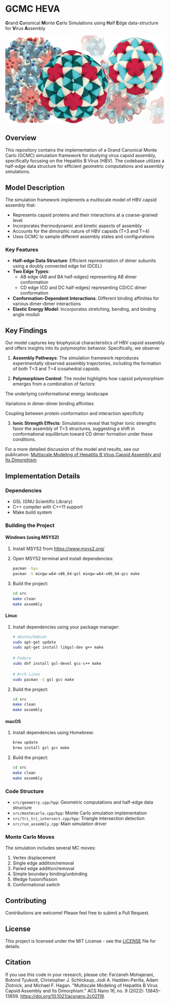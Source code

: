 # GCMC HEVA
**G**rand **C**anonical **M**onte **C**arlo Simulations using **H**alf **E**dge data-structure for **V**irus **A**ssembly

![Hepatitis-B Capsids](HBV.jpg)

## Overview
This repository contains the implementation of a Grand Canonical Monte Carlo (GCMC) simulation framework for studying virus capsid assembly, specifically focusing on the Hepatitis B Virus (HBV). The codebase utilizes a half-edge data structure for efficient geometric computations and assembly simulations.

## Model Description
The simulation framework implements a multiscale model of HBV capsid assembly that:
- Represents capsid proteins and their interactions at a coarse-grained level
- Incorporates thermodynamic and kinetic aspects of assembly
- Accounts for the dimorphic nature of HBV capsids (T=3 and T=4)
- Uses GCMC to sample different assembly states and configurations

### Key Features
- **Half-edge Data Structure**: Efficient representation of dimer subunits using a doubly connected edge list (DCEL)
- **Two Edge Types**: 
  - AB edge (AB and BA half-edges) representing AB dimer conformation
  - CD edge (CD and DC half-edges) representing CD/CC dimer conformation
- **Conformation-Dependent Interactions**: Different binding affinities for various dimer-dimer interactions
- **Elastic Energy Model**: Incorporates stretching, bending, and binding angle moduli


## Key Findings
Our model captures key biophysical characteristics of HBV capsid assembly and offers insights into its polymorphic behavior. Specifically, we observe:

1. **Assembly Pathways**: The simulation framework reproduces experimentally observed assembly trajectories, including the formation of both T=3 and T=4 icosahedral capsids.

2. **Polymorphism Control**: The model highlights how capsid polymorphism emerges from a combination of factors:

The underlying conformational energy landscape

Variations in dimer-dimer binding affinities

Coupling between protein conformation and interaction specificity

3. **Ionic Strength Effects**: Simulations reveal that higher ionic strengths favor the assembly of T=3 structures, suggesting a shift in conformational equilibrium toward CD dimer formation under these conditions.

For a more detailed discussion of the model and results, see our publication:
[Multiscale Modeling of Hepatitis B Virus Capsid Assembly and Its Dimorphism](https://pubs.acs.org/doi/10.1021/acsnano.2c02119)

## Implementation Details
### Dependencies
- GSL (GNU Scientific Library)
- C++ compiler with C++11 support
- Make build system

### Building the Project

#### Windows (using MSYS2)
1. Install MSYS2 from https://www.msys2.org/
2. Open MSYS2 terminal and install dependencies:
   ```bash
   pacman -Syu
   pacman -S mingw-w64-x86_64-gsl mingw-w64-x86_64-gcc make
   ```

3. Build the project:
   ```bash
   cd src
   make clean
   make assembly
   ```

#### Linux
1. Install dependencies using your package manager:
   ```bash
   # Ubuntu/Debian
   sudo apt-get update
   sudo apt-get install libgsl-dev g++ make

   # Fedora
   sudo dnf install gsl-devel gcc-c++ make

   # Arch Linux
   sudo pacman -S gsl gcc make
   ```

2. Build the project:
   ```bash
   cd src
   make clean
   make assembly
   ```

#### macOS
1. Install dependencies using Homebrew:
   ```bash
   brew update
   brew install gsl gcc make
   ```

2. Build the project:
   ```bash
   cd src
   make clean
   make assembly
   ```

### Code Structure
- `src/geometry.cpp/hpp`: Geometric computations and half-edge data structure
- `src/montecarlo.cpp/hpp`: Monte Carlo simulation implementation
- `src/tri_tri_intersect.cpp/hpp`: Triangle intersection detection
- `src/run_assembly.cpp`: Main simulation driver

### Monte Carlo Moves
The simulation includes several MC moves:
1. Vertex displacement
2. Single edge addition/removal
3. Paired edge addition/removal
4. Simple boundary binding/unbinding
5. Wedge fusion/fission
6. Conformational switch


## Contributing
Contributions are welcome! Please feel free to submit a Pull Request.

## License
This project is licensed under the MIT License - see the [LICENSE](LICENSE) file for details.

## Citation
If you use this code in your research, please cite:
Farzaneh Mohajerani, Botond Tyukodi, Christopher J. Schlicksup, Jodi A. Hadden-Perilla, Adam Zlotnick, and Michael F. Hagan. "Multiscale Modeling of Hepatitis B Virus Capsid Assembly and Its Dimorphism." ACS Nano 16, no. 9 (2022): 13845–13859. https://doi.org/10.1021/acsnano.2c02119.
